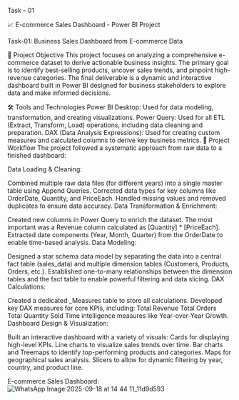 Task - 01

📈 E-commerce Sales Dashboard - Power BI Project

Task-01: Business Sales Dashboard from E-commerce Data

🎯 Project Objective This project focuses on analyzing a comprehensive e-commerce dataset to derive actionable business insights. The primary goal is to identify best-selling products, uncover sales trends, and pinpoint high-revenue categories. The final deliverable is a dynamic and interactive dashboard built in Power BI designed for business stakeholders to explore data and make informed decisions.

🛠 Tools and Technologies Power BI Desktop: Used for data modeling, transformation, and creating visualizations. Power Query: Used for all ETL (Extract, Transform, Load) operations, including data cleaning and preparation. DAX (Data Analysis Expressions): Used for creating custom measures and calculated columns to derive key business metrics. 🔄 Project Workflow The project followed a systematic approach from raw data to a finished dashboard:

Data Loading & Cleaning:

Combined multiple raw data files (for different years) into a single master table using Append Queries. Corrected data types for key columns like OrderDate, Quantity, and PriceEach. Handled missing values and removed duplicates to ensure data accuracy. Data Transformation & Enrichment:

Created new columns in Power Query to enrich the dataset. The most important was a Revenue column calculated as [Quantity] * [PriceEach]. Extracted date components (Year, Month, Quarter) from the OrderDate to enable time-based analysis. Data Modeling:

Designed a star schema data model by separating the data into a central fact table (sales_data) and multiple dimension tables (Customers, Products, Orders, etc.). Established one-to-many relationships between the dimension tables and the fact table to enable powerful filtering and data slicing. DAX Calculations:

Created a dedicated _Measures table to store all calculations. Developed key DAX measures for core KPIs, including: Total Revenue Total Orders Total Quantity Sold Time intelligence measures like Year-over-Year Growth. Dashboard Design & Visualization:

Built an interactive dashboard with a variety of visuals: Cards for displaying high-level KPIs. Line charts to visualize sales trends over time. Bar charts and Treemaps to identify top-performing products and categories. Maps for geographical sales analysis. Slicers to allow for dynamic filtering by year, country, and product line.

E-commerce Sales Dashboard:
![WhatsApp Image 2025-09-18 at 14 44 11_11d9d593](https://github.com/user-attachments/assets/73b5edcd-5086-4f42-833c-3f15b8a42262)
